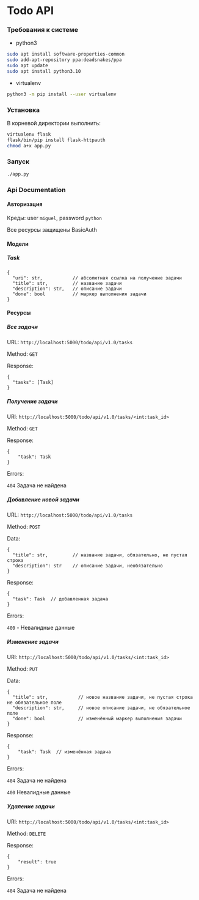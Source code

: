 # Todo API

### Требования к системе

- python3

```bash
sudo apt install software-properties-common
sudo add-apt-repository ppa:deadsnakes/ppa
sudo apt update
sudo apt install python3.10

```

- virtualenv

```bash
python3 -m pip install --user virtualenv
```

### Установка

В корневой директории выполнить:

```bash
virtualenv flask
flask/bin/pip install flask-httpauth
chmod a+x app.py
```

### Запуск

```bash
./app.py
```

### Api Documentation

#### Авторизация

Креды: user `miguel`, password `python`

Все ресурсы защищены BasicAuth

#### Модели

##### Task

```
{
  "uri": str,           // абсолютная ссылка на получение задачи
  "title": str,         // название задачи
  "description": str,   // описание задачи
  "done": bool          // маркер выполнения задачи
}
```

#### Ресурсы

##### Все задачи

URL: `http://localhost:5000/todo/api/v1.0/tasks`

Method: `GET`

Response:

```
{
  "tasks": [Task]
}
```

##### Получение задачи

URl: `http://localhost:5000/todo/api/v1.0/tasks/<int:task_id>`

Method: `GET`

Response:

```
{
    "task": Task
}
```

Errors:

`404` Задача не найдена

##### Добавление новой задачи

URL: `http://localhost:5000/todo/api/v1.0/tasks`

Method: `POST`

Data:

```
{
  "title": str,         // название задачи, обязательно, не пустая строка
  "description": str    // описание задачи, необязательно
}
```

Response:

```
{
  "task": Task  // добавленная задача
}
```

Errors:

`400` - Невалидные данные

##### Изменение задачи

URl: `http://localhost:5000/todo/api/v1.0/tasks/<int:task_id>`

Method: `PUT`

Data:

```
{
  "title": str,           // новое название задачи, не пустая строка не обязательное поле
  "description": str,     // новое описание задачи, не обязательное поле
  "done": bool            // изменённый маркер выполнения задачи
}
```

Response:

```
{
    "task": Task  // изменённая задача
}
```

Errors:

`404` Задача не найдена

`400` Невалидные данные

##### Удаление задачи

URl: `http://localhost:5000/todo/api/v1.0/tasks/<int:task_id>`

Method: `DELETE`

Response:

```
{
    "result": true
}
```

Errors:

`404` Задача не найдена
